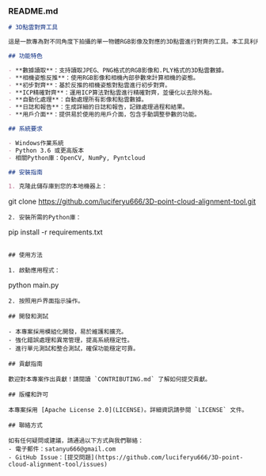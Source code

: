 ### README.md

```markdown
# 3D點雲對齊工具

這是一款專為對不同角度下拍攝的單一物體RGB影像及對應的3D點雲進行對齊的工具。本工具利用RGB影像來反推相機姿態，實現3D點雲的初步粗糙對齊，隨後使用ICP（最近點迭代）算法進行精確對齊。

## 功能特色

- **數據讀取**：支持讀取JPEG、PNG格式的RGB影像和.PLY格式的3D點雲數據。
- **相機姿態反推**：使用RGB影像和相機內部參數來計算相機的姿態。
- **初步對齊**：基於反推的相機姿態對點雲進行初步對齊。
- **ICP精確對齊**：運用ICP算法對點雲進行精確對齊，並優化以去除外點。
- **自動化處理**：自動處理所有影像和點雲數據。
- **日誌和報告**：生成詳細的日誌和報告，記錄處理過程和結果。
- **用戶介面**：提供易於使用的用戶介面，包含手動調整參數的功能。

## 系統要求

- Windows作業系統
- Python 3.6 或更高版本
- 相關Python庫：OpenCV, NumPy, Pyntcloud

## 安裝指南

1. 克隆此儲存庫到您的本地機器上：
   ```
   git clone https://github.com/luciferyu666/3D-point-cloud-alignment-tool.git
   ```
2. 安裝所需的Python庫：
   ```
   pip install -r requirements.txt
   ```

## 使用方法

1. 啟動應用程式：
   ```
   python main.py
   ```
2. 按照用戶界面指示操作。

## 開發和測試

- 本專案採用模組化開發，易於維護和擴充。
- 強化錯誤處理和異常管理，提高系統穩定性。
- 進行單元測試和整合測試，確保功能穩定可靠。

## 貢獻指南

歡迎對本專案作出貢獻！請閱讀 `CONTRIBUTING.md` 了解如何提交貢獻。

## 版權和許可

本專案採用 [Apache License 2.0](LICENSE)。詳細資訊請參閱 `LICENSE` 文件。

## 聯絡方式

如有任何疑問或建議，請通過以下方式與我們聯絡：
- 電子郵件：satanyu666@gmail.com
- GitHub Issue：[提交問題](https://github.com/luciferyu666/3D-point-cloud-alignment-tool/issues)
```
